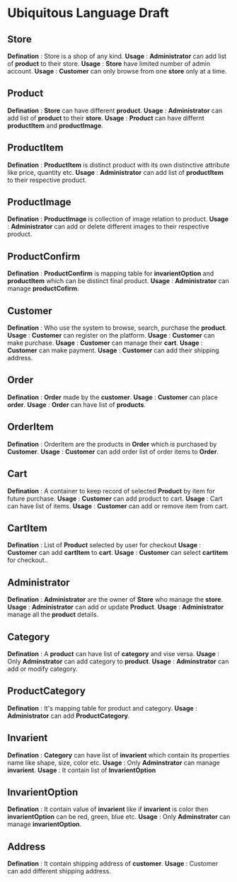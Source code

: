 # Ubiquitous Language Draft

## Store
**Defination** : Store is a shop of any kind.
**Usage** : **Administrator** can add list of **product** to their store.
**Usage** : **Store** have limited number of admin account.
**Usage** : **Customer** can only browse from one **store** only at a time.

## Product
**Defination** : **Store** can have different **product**.
**Usage** : **Administrator** can add list of **product** to their **store**.
**Usage** : **Product** can have differnt **productItem** and **productImage**.

## ProductItem
**Defination** : **ProductItem** is distinct product with its own distinctive attribute like price, quantity etc.
**Usage** : **Administrator** can add list of **productItem** to their respective product.

## ProductImage
**Defination** : **ProductImage** is collection of image relation to product.
**Usage** : **Administrator** can add or delete different images to their respective product.

## ProductConfirm
**Defination** : **ProductConfirm** is mapping table for **invarientOption** and  **productItem** which can be distinct final product.
**Usage** : **Administrator** can manage **productCofirm**.

## Customer
**Defination** : Who use the system to browse, search, purchase the **product**.
**Usage** : **Customer** can register on the platform.
**Usage** : **Customer** can make purchase.
**Usage** : **Customer** can manage their **cart**.
**Usage** : **Customer** can make payment.
**Usage** : **Customer** can add their shipping address.

## Order
**Defination** : **Order** made by the **customer**.
**Usage** : **Customer** can place **order**.
**Usage** : **Order** can have list of **products**.

## OrderItem
**Defination** : OrderItem are the products in **Order** which is purchased by **Customer**.
**Usage** : **Customer** can add order list of order items to **Order**.

## Cart
**Defination** : A container to keep record of selected **Product** by item for future purchase.
**Usage** : **Customer** can add product to cart.
**Usage** : Cart can have list of items.
**Usage** : **Customer** can add or remove item from cart.

## CartItem
**Defination** : List of **Product** selected by user for checkout
**Usage** : **Customer** can add **cartItem** to **cart**.
**Usage** : **Customer** can select **cartitem** for checkout..


## Administrator
**Defination** : **Administrator** are the owner of **Store** who manage the **store**.
**Usage** : **Administrator** can add or update **Product**.
**Usage** : **Administrator** manage all the **product** details.

## Category
**Defination** : A **product** can have list of **category** and vise versa.
**Usage** : Only **Adminstrator** can add category to **product**.
**Usage** : **Adminstrator** can add or modify category.

## ProductCategory
**Defination** : It's mapping table for product and category.
**Usage** : **Administrator** can add **ProductCategory**.

## Invarient
**Defination** : **Category** can have list of **invarient** which contain its properties name like shape, size, color etc.
**Usage** : Only **Adminstrator** can manage **invarient**. 
**Usage** : It contain list of **InvarientOption**

## InvarientOption
**Defination** : It contain value of **invarient** like if **invarient** is color then **invarientOption** can be red, green, blue etc.
**Usage** : Only **Adminstrator** can manage **invarientOption**.

## Address
**Defination** : It contain shipping address of **customer**.
**Usage** : Customer can add different shipping address.

